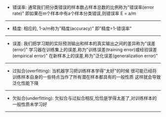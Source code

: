 - 错误率:
    通常我们把分类错误的样本数占样本总数的比例称为"错误率(error rate)"
    即如果在m个样本中有a个样本分类错误,则错误率 E = a/m
---
- 精度:
    相应的, 1-a/m称为"精度(accuracy)"
    即"精度=1-错误率"
---
- 误差:
    我们把学习期的实际预测输出和样本的真实输出之间的差异称为"误差(error)"
    学习器在训练集上的误差,称为"训练误差(training error)或经验误差(empirical error)"
    在新样本上的误差,称为"泛化误差(generalization error)"
---
- 过拟合(overfitting):
    当机器学习把训练样本学得"太好"的时候
    很可能已经将训练样本自身的一些特点当作了所有潜在样本都具有的一般性质
    这样就会导致泛化性能下降
---
- 欠拟合(underfitting):
    欠拟合与过拟合相反,恰恰是学得太差了,对训练样本的一般性质未学习好
---


